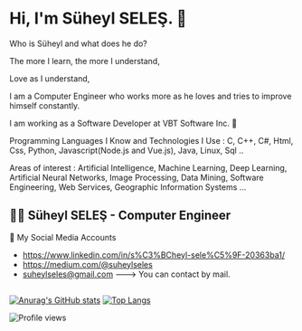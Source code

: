 # Hi, I'm Süheyl SELEŞ. 🙂

Who is Süheyl and what does he do?

The more I learn, the more I understand,

Love as I understand,

I am a Computer Engineer who works more as he loves and tries to improve himself constantly.

I am working as a Software Developer at VBT Software Inc. 🏢

Programming Languages I Know and Technologies I Use : C, C++, C#, Html, Css, Python, Javascript(Node.js and Vue.js), Java, Linux, Sql ..

Areas of interest : Artificial Intelligence, Machine Learning, Deep Learning, Artificial Neural Networks, Image Processing, Data Mining, Software Engineering, Web Services, Geographic Information Systems ...

## 👨‍💻 Süheyl SELEŞ - Computer Engineer
  
🤝 My Social Media Accounts

- https://www.linkedin.com/in/s%C3%BCheyl-sele%C5%9F-20363ba1/
- https://medium.com/@suheylseles
- suheylseles@gmail.com ---> You can contact by mail.

##

[![Anurag's GitHub stats](https://github-readme-stats.vercel.app/api?username=SuheylSeles&show_icons=true&theme=radical)](https://github.com/anuraghazra/github-readme-stats)
[![Top Langs](https://github-readme-stats.vercel.app/api/top-langs/?username=SuheylSeles&layout=compact&text_color=daf7dc&bg_color=151515&hide=css,html,php)](https://github.com/anuraghazra/github-readme-stats)

<!--! [![GitHub Streak](https://github-readme-streak-stats.herokuapp.com/?user=SuheylSeles&theme=dark)](https://git.io/streak-stats) -->

<!--![GitHub Activity Graph](https://activity-graph.herokuapp.com/graph?username=SuheylSeles) -->

![Profile views](https://gpvc.arturio.dev/SuheylSeles)  

